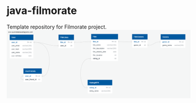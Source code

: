 # java-filmorate
Template repository for Filmorate project.
![This is an diagram](https://github.com/ArseniyBeglov/java-filmorate/blob/main/QuickDBD-Diagram.png?raw=true)
[](https://app.quickdatabasediagrams.com/#/d/UfZYQy)
